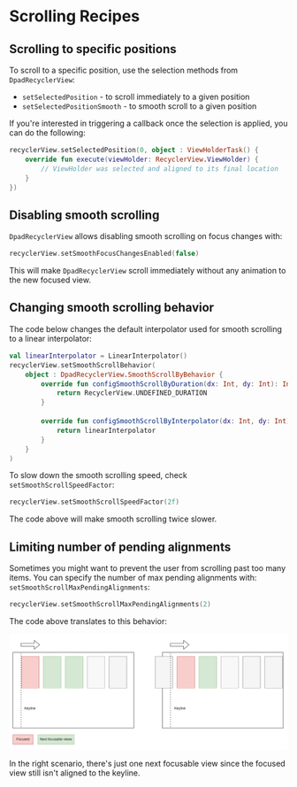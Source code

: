# Scrolling Recipes

## Scrolling to specific positions

To scroll to a specific position, use the selection methods from `DpadRecyclerView`:

- `setSelectedPosition` - to scroll immediately to a given position
- `setSelectedPositionSmooth` - to smooth scroll to a given position

If you're interested in triggering a callback once the selection is applied, you can do the following:

```kotlin linenums="1"
recyclerView.setSelectedPosition(0, object : ViewHolderTask() {
    override fun execute(viewHolder: RecyclerView.ViewHolder) {
        // ViewHolder was selected and aligned to its final location
    }
})
```

## Disabling smooth scrolling

`DpadRecyclerView` allows disabling smooth scrolling on focus changes with:

```kotlin
recyclerView.setSmoothFocusChangesEnabled(false)
```

This will make `DpadRecyclerView` scroll immediately without any animation to the new focused view.


## Changing smooth scrolling behavior

The code below changes the default interpolator used for smooth scrolling to a linear interpolator:

```kotlin linenums="1"
val linearInterpolator = LinearInterpolator()
recyclerView.setSmoothScrollBehavior(
    object : DpadRecyclerView.SmoothScrollByBehavior {
        override fun configSmoothScrollByDuration(dx: Int, dy: Int): Int {
            return RecyclerView.UNDEFINED_DURATION
        }

        override fun configSmoothScrollByInterpolator(dx: Int, dy: Int): Interpolator {
            return linearInterpolator
        }
    }
)
```

To slow down the smooth scrolling speed, check `setSmoothScrollSpeedFactor`:

```kotlin
recyclerView.setSmoothScrollSpeedFactor(2f)
```

The code above will make smooth scrolling twice slower.

## Limiting number of pending alignments

Sometimes you might want to prevent the user from scrolling past too many items.
You can specify the number of max pending alignments with: `setSmoothScrollMaxPendingAlignments`:

```kotlin
recyclerView.setSmoothScrollMaxPendingAlignments(2)
```

The code above translates to this behavior:

![Max pending alignments](../img/max_pending_alignments.png)

In the right scenario, there's just one next focusable view since the focused view still isn't aligned to the keyline.





